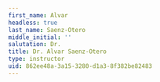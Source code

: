 ```yaml
---
first_name: Alvar
headless: true
last_name: Saenz-Otero
middle_initial: ''
salutation: Dr.
title: Dr. Alvar Saenz-Otero
type: instructor
uid: 862ee48a-3a15-3280-d1a3-8f382be82483
---
```

